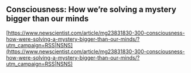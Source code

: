 ## Consciousness: How we’re solving a mystery bigger than our minds
  
  [https://www.newscientist.com/article/mg23831830-300-consciousness-how-were-solving-a-mystery-bigger-than-our-minds/?utm_campaign=RSS|NSNS](https://www.newscientist.com/article/mg23831830-300-consciousness-how-were-solving-a-mystery-bigger-than-our-minds/?utm_campaign=RSS|NSNS)